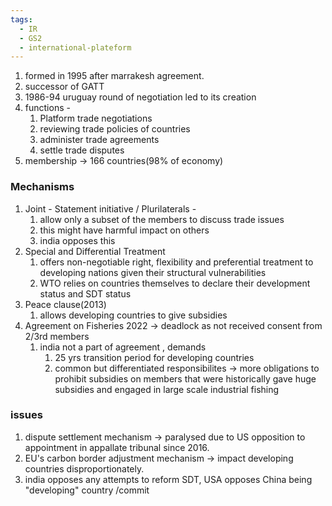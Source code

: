 ```yaml
---
tags:
  - IR
  - GS2
  - international-plateform
---
```


1. formed in 1995 after marrakesh agreement.
2. successor of GATT
3. 1986-94 uruguay round of negotiation led to its creation
4. functions -
	1. Platform trade negotiations
	2. reviewing trade policies of countries
	3. administer trade agreements
	4. settle trade disputes
5. membership -> 166 countries(98% of economy)

### Mechanisms
1. Joint - Statement initiative / Plurilaterals - 
	1. allow only a subset of the members to discuss trade issues
	2. this might have harmful impact on others
	3. india opposes this
2. Special and Differential Treatment 
	1. offers non-negotiable right, flexibility and preferential treatment to developing nations given their structural vulnerabilities
	2. WTO relies on countries themselves to declare their development status and SDT status
3. Peace clause(2013)
	1. allows developing countries to give subsidies
4. Agreement on Fisheries 2022 -> deadlock as not received consent from 2/3rd members
	1. india not a part of agreement , demands
		1. 25 yrs transition period for developing countries
		2. common but differentiated responsibilites -> more obligations to prohibit subsidies on members that were historically gave huge subsidies and engaged in large scale industrial fishing
### issues
1. dispute settlement mechanism -> paralysed due to US opposition to appointment in appallate tribunal since 2016.
2. EU's carbon border adjustment mechanism -> impact developing countries disproportionately.
3. india opposes any attempts to reform SDT, USA opposes China being "developing" country
/commit